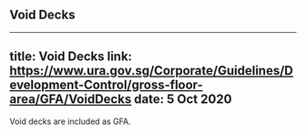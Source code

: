 
## Void Decks
---
title: Void Decks
link: https://www.ura.gov.sg/Corporate/Guidelines/Development-Control/gross-floor-area/GFA/VoidDecks
date: 5 Oct 2020
---

Void decks are included as GFA.
